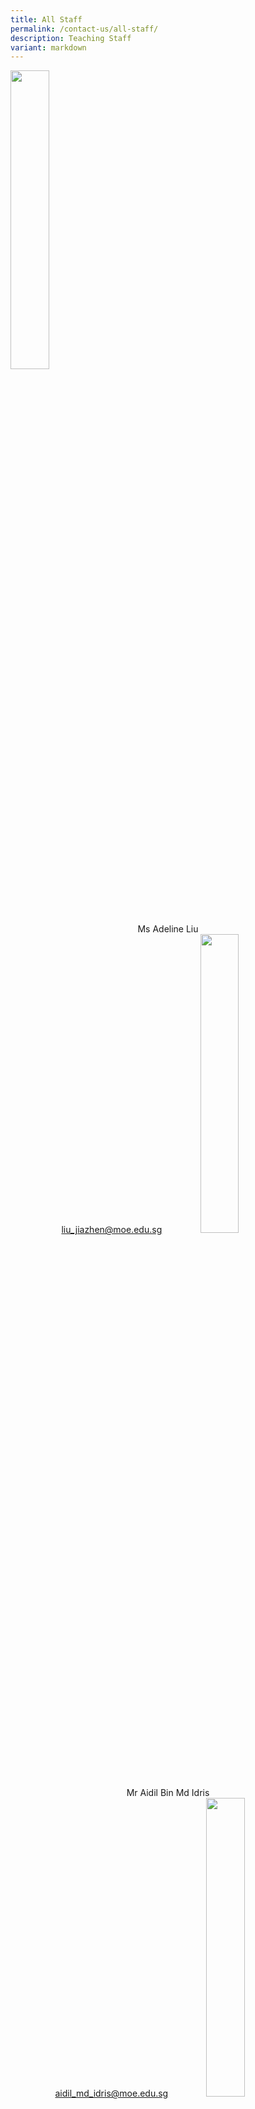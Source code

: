 ```yaml
---
title: All Staff
permalink: /contact-us/all-staff/
description: Teaching Staff
variant: markdown
---
```

<img style="width:35%" src="/images/Ms%20Liu%20Jiazhen%20Adeline.jpg">
<center>Ms Adeline Liu  <br>
	<a href="liu_jiazhen@moe.edu.sg">liu_jiazhen@moe.edu.sg</a> 
	
<img style="width:35%" src="/images/Mr%20Aidil%20Bin%20Md%20Idris.jpeg">
<center>Mr Aidil Bin Md Idris <br>
	<a href="aidil_md_idris@moe.edu.sg">aidil_md_idris@moe.edu.sg</a> 
 
	
<img style="width:35%" src="/images/Alvin%20Tan.jpeg">
<center>Mr Alvin Tan Jia Jie <br>
	<a href="tan_jia_jie@moe.edu.sg">tan_jia_jie@moe.edu.sg</a> 

<img style="width:35%" src="/images/mr%20chan%20bin%20chuan.jpeg">

Mr&nbsp;Chan Bin Chuan <br>
<a href="chan_bin_chuan@moe.edu.sg">chan_bin_chuan@moe.edu.sg</a> 	


<img style="width:35%" src="/images/Ms%20Chan%20Lay%20Leng.jpeg">

Ms Chan Lay Leng, Chloe<br>
		<a href="chan_lay_leng@moe.edu.sg">chan_lay_leng@moe.edu.sg</a> 
	
<img style="width:35%" src="/images/Mr%20Chan%20Siew%20Kwai.jpeg">

Mr Chan Siew Kwai  <br>
	<a href="chan_siew_kwai@moe.edu.sg">chan_siew_kwai@moe.edu.sg</a> 


<img style="width:35%" src="/images/Mdm%20Chen%20Liping.jpeg">

Mdm Chen Liping <br>
	<a href="chen_liping@moe.edu.sg">chen_liping@moe.edu.sg</a> 


<img style="width:35%" src="/images/Mrs%20Cheong%20Poh%20Suan.jpeg">
Mrs Cheong Poh Suan <br>
<a href="soh_poh_suan@moe.edu.sg">soh_poh_suan@moe.edu.sg</a> 


<img style="width:35%" src="/images/Mr%20Chia%20Chun%20Keong.jpeg">

Mr Chia Chun Keong  <br>
	<a href="chia_chun_keongn@moe.edu.sg">chia_chun_keongn@moe.edu.sg</a> 


<img style="width:35%" src="/images/Mr%20Chidambaram%20Saravanan.jpeg">
Mr Chidambaram Saravanan <br>
		<a href="chidambaram_saravanan@moe.edu.sg">chidambaram_saravanann@moe.edu.sg</a> 


<img style="width:35%" src="/images/Mrs%20Chin%20Leong%20Hwai%20Ee%20Stella.jpeg">

Mrs Chin-Leong Hwai Ee, Stella <br>
	<a href="leong_hwai_ee_stella@moe.edu.sg">leong_hwai_ee_stella@moe.edu.sg</a> 


<img style="width:35%" src="/images/mr%20chng%20chia%20yii.jpeg">
Mr&nbsp;Chng Chia Yi    <br>
	<a href="chng_chia_yi@moe.edu.sg">chng_chia_yi@moe.edu.sg</a> 

	
	
<img style="width:35%" src="/images/ChuaKengYeow1.jpg">

Mr Chua Keng Yeow   <br>
<a href="chua_keng_yeow@moe.edu.sg">chua_keng_yeow@moe.edu.sg</a> 


<img style="width:35%" src="/images/Mrs%20Chua%20Teng%20May%20Hwee%20Teresa.jpeg">
Mrs Chua-Teng May Hwee Teresa<br>
<a href="teng_may_hwee_teresa@moe.edu.sg">teng_may_hwee_teresa@moe.edu.sg</a> 	

<img style="width:35%" src="/images/ms%20sandy%20ee.jpeg">
Ms Ee Wen Lin, Sandy <br>
<a href="ee_wen_lin_sandy@moe.edu.sg">ee_wen_lin_sandy@moe.edu.sg</a> 	

<img style="width:35%" src="/images/Ms%20Eng%20Chia%20Lee.jpeg">
Ms Eng Chia Lee   <br>
<a href="eng_chia_lee@moe.edu.sg">eng_chia_lee@moe.edu.sg</a> 	


<img style="width:35%" src="/images/mr%20ethan%20tan.jpeg">
	Mr Ethan Tan  <br>
<a href="[ethan_tan@moe.edu.sg">[ethan_tan@moe.edu.sg</a> 	

	
<img style="width:35%" src="/images/FuRong2.jpg">
Ms Fu Rong   <br>
<a href="fu_rong@moe.edu.sg">fu_rong@moe.edu.sg</a> 	

	
<img style="width:35%" src="/images/Ms%20Hamizah%20Begum%20Bte%20Md%20Hanif.jpeg">

Ms Hamizah Begum Bte Md Hanif <br>
<a href="hamizah_begum_mohd_hanif@moe.edu.sg">hamizah_begum_mohd_hanif@moe.edu.sg</a> 		


<img style="width:35%" src="/images/Ms%20He%20Meiyu.jpeg">

Ms He Meiyu  <br>
<a href="[he_meiyu@moe.edu.sg">he_meiyu@moe.edu.sg</a> 		

<img style="width:35%" src="/images/Ms%20Heng%20Hui%20Zhen.jpeg">
Ms Heng Hui Zhen    <br>
<a href="[heng_hui_zhen@moe.edu.sg">heng_hui_zhen@moe.edu.sg</a> 			


<img style="width:35%" src="/images/Ms%20Ho%20Xiu%20Hui,%20Tessa.jpg">
Ms Ho Xiu Hui Tessa   <br>
<a href="[ho_xiu_hui_tess@moe.edu.sg">ho_xiu_hui_tess@moe.edu.sg</a> 			


<img style="width:35%" src="/images/ms%20joyner%20tay%20kai%20ling.jpeg">
Ms&nbsp;Joyner Tay     <br>
<a href="[tay_kai_ling_joyner@moe.edu.sg">tay_kai_ling_joyners@moe.edu.sg</a> 			

<img style="width:35%" src="/images/Mr%20Kamal%20Bin%20Yacob.jpeg">
Mr Kamal Bin Yacob <br>
<a href="[kamal_yacob@moe.edu.sg">kamal_yacob@moe.edu.sg</a> 			

		
<img style="width:35%" src="/images/karine.jpeg">
Mrs Karine Nai <br>
	<a href="nai_sok_khoon_karine@moe.edu.sg">nai_sok_khoon_karine@moe.edu.sg</a> 	

	
<img style="width:35%" src="/images/Mr%20Ke%20Kaijie%20Justin.jpeg">

Mr Ke Kaijie, Justin   
[ke\_kaijie\_justin@moe.edu.sg](mailto:ke_kaijie_justin@moe.edu.sg)

<img style="width:35%" src="/images/Kishan%20School%20Website.jpeg">

Mr&nbsp;Kishan Kannan  
[kishan\_kannan@moe.edu.sg](mailto:kishan_kannan@moe.edu.sg)

<img style="width:35%" src="/images/Doreen.png">

Ms&nbsp;Lau&nbsp;Ying&nbsp;Ying Doreen<br>
[lau\_ying\_ying\_doreen@moe.edu.sg](mailto:lau_ying_ying_doreen@moe.edu.sg)


<img style="width:35%" src="/images/Mrs%20Lehming%20Teo%20Shi%20Hui%20Rachel.jpeg">

Mrs Lehming-Teo Shi Hui, Rachel<br>
[teo\_shi\_hui\_rachel@moe.edu.sg](mailto:teo_shi_hui_rachel@moe.edu.sg)

<img style="width:35%" src="/images/Ms%20Li%20Qianyi.jpeg">

Ms Li Qianyi <br>
[li_qianyi@moe.edu.sg](mailto:li_qianyi@moe.edu.sg)

<img style="width:35%" src="/images/Ms%20Lim%20Keng%20Woon%20Madeline.jpeg">

Ms Lim Keng Woon, Madeline <br>
[lim_keng_woon_madeline@moe.edu.sg](mailto:lim_keng_woon_madeline@moe.edu.sg)

<img style="width:35%" src="/images/Mr%20Jeremy.jpeg">

Mr Lim Liangcai, Jeremy <br>
[lim_liangcai_jeremy@moe.edu.sg](mailto:lim_liangcai_jeremy@moe.edu.sg)
 
<img style="width:35%" src="/images/mrs%20ng%20lye%20sim.jpeg">

Mrs Lim Lye Sim  <br>
[ng_lye_sim@moe.edu.sg](mailto:ng_lye_sim@moe.edu.sg)
 


<img style="width:35%" src="/images/Mrs%20Lim%20Quek%20Chwee%20Tiang%20Linda.jpeg">

Mrs Lim-Quek Chwee Tiang, Linda <br>
[quek_chwee_tiang_linda@moe.edu.sg](mailto:quek_chwee_tiang_linda@moe.edu.sg)

<img style="width:35%" src="/images/lohwanting.jpg">


Ms Loh Wan Ting <br>
[loh_wan_ting@moe.edu.sg](mailto:low_wan_ting@moe.edu.sg)
	
<img style="width:35%" src="/images/Ms%20Low%20Li%20Qing.jpg">


Ms Low Liqing <br>
[low_liqing@moe.edu.sg](mailto:low_liqing@moe.edu.sg)


<img style="width:35%" src="/images/Mr%20Mohideeen%20Nizar.jpeg">

Mr Mohideen Nizar s/o Anwar <br>
[mohideen_nizar_anwar@moe.edu.sg](mailto:mohideen_nizar_anwar@moe.edu.sg)
 
 <img style="width:35%" src="/images/Mdm%20Mursalina.jpeg">
 
Mdm Mursalina Bte Mohd Saim <br>
[mursalina_mohd_saim@moe.edu.sg](mailto:mursalina_mohd_saim@moe.edu.sg)

<img style="width:35%" src="/images/Mdm%20Natarajan%20Umarani%20(Teacher).jpg">

Ms Natarajan Umarani <br>
[natarajan_umarani@moe.edu.sg](mailto:natarajan_umarani@moe.edu.sg)

<img style="width:35%" src="/images/Mr%20Ng%20Loong%20Kin,%20Alvin.jpg">

Mr Ng Loong Kin, Alvin <br>
[ng_loong_kin_alvin@moe.edu.sg](mailto:ng_loong_kin_alvin@moe.edu.sg)


<img style="width:35%" src="/images/Mrs%20Peh%20Yeo%20Hwee%20Ching%20Magdelene.jpeg">

Mrs Peh-Yeo Hwee Ching Magdalene <br>
[yeo_hwee_ching_magdalene@moe.edu.sg](mailto:yeo_hwee_ching_magdalene@moe.edu.sg)


<img style="width:35%" src="/images/Mdm%20Rajamanickam.jpeg">

Mdm Rajamanickam Renuka <br>
[rajamanickam_renuka@moe.edu.sg](mailto:rajamanickam_renuka@moe.edu.sg)

<img style="width:35%" src="/images/Mdm%20Rashidah%20Kassim.jpeg">

Mdm Rashidah Kassim <br>
[rashidah_kassim@moe.edu.sg](mailto:rashidah_kassim@moe.edu.sg)

<img style="width:35%" src="/images/Mr%20Mohamed%20Ressal.jpeg">

Mr Mohamed Ressal Mohamed Raffi <br>
[mohamed_ressal_mohamed_raffi@moe.edu.sg](mailto:mohamed_ressal_mohamed_raffi@moe.edu.sg)

<img style="width:35%" src="/images/Mdm%20Rosezalina.jpeg">

Mdm Rosezalina Bte Asmoin <br>
[rosezalina_asmoin@moe.edu.sg](mailto:rosezalina_asmoin@moe.edu.sg)

<img style="width:35%" src="/images/Mr%20See%20Gim%20Hwee%20(1).jpg">

Mr See Gim Hwee <br>
[see_gim_hwee@moe.edu.sg](mailto:see_gim_hwee@moe.edu.sg) 

<img style="width:35%" src="/images/Ms%20Sia%20Gee%20Han.jpeg">

Ms Sia Gee Han, Karen <br>
[karen_sia_gee_han@moe.edu.sg](mailto:karen_sia_gee_han@moe.edu.sg)



<img style="width:35%" src="/images/Mdm%20Sheetal%20Sonawane.jpeg">

Ms Sheetal Sonawane <br>
[sheetal_madhukar_sonawane@moe.edu.sg](mailto:sheetal_madhukar_sonawane@moe.edu.sg)

<img style="width:35%" src="/images/Ms%20Sim%20Shin%20Jie.jpg">

Ms Sim Shin Jie <br>
[sim_shin_jie@moe.edu.sg](mailto:sim_shin_jie@moe.edu.sg)

<img style="width:35%" src="/images/ms%20siti%20nurwati%20dalduri.jpeg">

Ms Siti Nurwati Dalduri <br>
[siti_nurwati_dalduri@moe.edu.sg](mailto:siti_nurwati_dalduri@moe.edu.sg) 

<img style="width:35%" src="/images/Ms%20Soon%20Si%20Lin%20Jocelyn%20(Teacher).png">

Ms Soon Si Lin Jocelyn <br>
[soon_si_lin_jocelyn@moe.edu.sg](mailto:soon_si_lin_jocelyn@moe.edu.sg) 

<img style="width:35%" src="/images/Ms%20Sophia%20Ng%20Jia%20Ming.jpg">

Ms Sophia Ng <br>
[sophia_ng_jia_ming@moe.edu.sg](mailto:sophia_ng_jia_ming@moe.edu.sg)

<img style="width:35%" src="/images/Ms%20Sumitha.jpeg">

Mdm Sumitha Kirsnan <br>
[sumitha_kirsnan@moe.edu.sg](mailto:sumitha_kirsnan@moe.edu.sg)

<img style="width:35%" src="/images/Ms%20Syafiqah%20Binte%20Zaini.jpg">

Ms Syafiqah Binte Zaini <br>
[syafiqah_zaini@moe.edu.sg](mailto:syafiqah_zaini@moe.edu.sg)

<img style="width:35%" src="/images/Mr%20Tan%20Chor%20Seng.jpg">

Mr Tan Chor Seng <br>
[tan_chor_seng_a@moe.edu.sg](mailto:tan_chor_seng_a@moe.edu.sg)

<img style="width:35%" src="/images/Ms%20Joycelyn.jpeg">

Ms Tan E-Fung, Joycelyn <br>
[tan_e_fung_joycelyn@moe.edu.sg](mailto:tan_e_fung_joycelyn@moe.edu.sg)

<img style="width:35%" src="/images/Mr%20Peter.jpeg">

Mr Tan Eng Hoe, Peter <br>
[peter_tan_eng_hoe@moe.edu.sg](mailto:peter_tan_eng_hoe@moe.edu.sg)

<img style="width:35%" src="/images/Mr%20John.jpeg">

Mr Tan Hong Soong, John <br>
[tan_hong_soong@moe.edu.sg](mailto:tan_hong_soong@moe.edu.sg)

<img style="width:35%" src="/images/mr%20tan%20jit%20jin.jpeg">

Mr Tan Jit Jin <br>
[tan_jit_jin@moe.edu.sg](mailto:tan_jit_jin@moe.edu.sg)

<img style="width:35%" src="/images/ms%20tan%20kay%20shin.jpeg">

Mdm Tan Kay Shin <br>
[tan_kay_shin@moe.edu.sg](mailto:tan_kay_shin@moe.edu.sg)



<img style="width:35%" src="/images/Mr%20Tan%20Liang%20Hooi.jpeg">

Mr Tan Liang Hooi <br>
[tan_liang_hooi@moe.edu.sg](mailto:tan_liang_hooi@moe.edu.sg)

<img style="width:35%" src="/images/kenneth.jpeg">

Mr Tan Ming Hon, Kenneth <br>
[tan_ming_hon@moe.edu.sg](mailto:tan_ming_hon@moe.edu.sg)

<img style="width:35%" src="/images/mr%20tan%20teck%20soon.jpeg">

Mr Tan Teck Soon <br>
[tan_teck_soon@moe.edu.sg](mailto:tan_teck_soon@moe.edu.sg) 

<img style="width:35%" src="/images/Mr%20Tan%20Ser%20Yong.jpeg">

Mr Tan Ser Yong, Philip <br>
[tan_ser_yong_philip@moe.edu.sg](mailto:tan_ser_yong_philip@moe.edu.sg)

<img style="width:35%" src="/images/Mrs%20Tan%20Wong%20Siew%20Har.jpeg">

Mrs Tan-Wong Siew Har, Winnie <br>
[wong_siew_har_winnie@moe.edu.sg](mailto:wong_siew_har_winnie@moe.edu.sg)


<img style="width:35%" src="/images/Mrs%20Tan%20Wen%20Yi.jpeg">

Mrs Tan Wen Yi <br>
[tan_wen_yi@moe.edu.sg](mailto:tan_wen_yi@moe.edu.sg)

<img style="width:35%" src="/images/Mrs%20Teng%20Tay%20Soo%20Chin.jpeg">

Mrs Teng-Tay Soo Chin, Emmeline <br>
[tay_soo_chin_emmeline@moe.edu.sg](mailto:tay_soo_chin_emmeline@moe.edu.sg)

<img style="width:35%" src="/images/Ms%20Teo%20Li%20Yin.jpeg">

Ms Teo Li Yin <br>
[teo_li_yin@moe.edu.sg](mailto:teo_li_yin@moe.edu.sg)

<img style="width:35%" src="/images/teochaiyeow.jpeg">

Mr Teo Chai Yaw <br>
[teo_chai_yaw@moe.edu.sg](mailto:teo_chai_yaw@moe.edu.sg)

<img style="width:35%" src="/images/Ms%20Teo%20Wei%20Na.jpeg">

Ms Teo Wei Na <br>
[teo_wei_na@moe.edu.sg](mailto:teo_wei_na@moe.edu.sg)

<img style="width:35%" src="/images/mr%20thomas%20law%20choon%20ting.jpeg">

Mr Thomas Law <br>
[law_choon_ting_thomas@moe.edu.sg](mailto:law_choon_ting_thomas@moe.edu.sg) 

<img style="width:35%" src="/images/Valane%20Passport%20Photo%202.jpeg">

Ms Tnee Li Ling, Valane <br>
[tnee_li_ling_valane@moe.edu.sg](mailto:tnee_li_ling_valane@moe.edu.sg)

<img style="width:35%" src="/images/tracy_tey.jpeg">
Ms Tracy Tey <br>
	
[tracy_tey_pin_pin@moe.edu.sg](mailto:tracy_tey_pin_pin@moe.edu.sg)

<img style="width:35%" src="/images/Ms%20Wee%20Ni%20Swen.jpg">

Ms Wee Ni Swen <br>
[wee_ni_swen@moe.edu.sg](mailto:wee_ni_swen@moe.edu.sg)

<img style="width:35%" src="/images/Ms%20Wee%20Yee%20Ing.jpg">

Ms Wee Yee Ing <br>
[wee_yee_ing@moe.edu.sg](mailto:wee_yee_ing@moe.edu.sg)

<img style="width:35%" src="/images/Mrs%20Wee%20Loh%20Wee%20Sin.jpeg">

Mrs Wee-Loh Wee Sin <br>
[loh_wee_sin@moe.edu.sg](mailto:loh_wee_sin@moe.edu.sg)

<img style="width:35%" src="/images/Ms%20Woong%20Choy%20Wan.jpeg">

Ms Woong Choy Wan <br>
[woong_choy_wan@moe.edu.sg](mailto:woong_choy_wan@moe.edu.sg)

<img style="width:35%" src="/images/Mr%20Andy.jpeg">

Mr Yap Jin Hua, Andy <br>
[yap_jin_hua_andy@moe.edu.sg](mailto:yap_jin_hua_andy@moe.edu.sg)

<img style="width:35%" src="/images/Mr%20Yong%20Teck%20Sin.jpg">

Mr Yong Teck Sin <br>
[yong_teck_sin@moe.edu.sg](mailto:yong_teck_sin@moe.edu.sg)

<img style="width:35%" src="/images/Mrs%20Yuen%20Lay%20Eng.jpeg">

Mrs Yuen Lay Eng <br>
[ang_lay_eng@moe.edu.sg ](mailto:ang_lay_eng@moe.edu.sg )
 
</center></center></center>